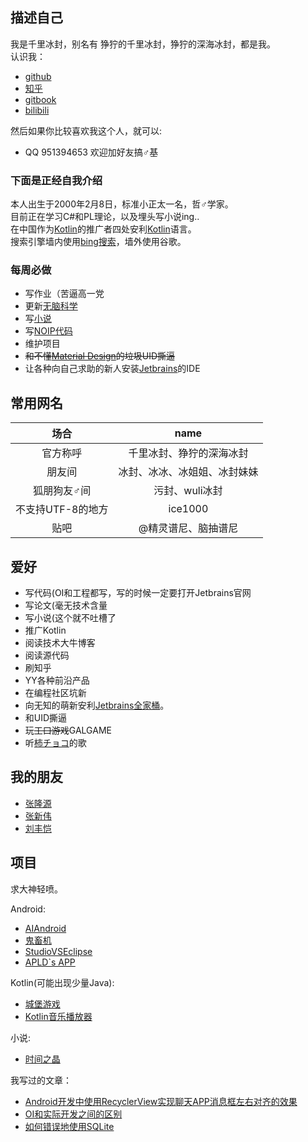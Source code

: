 
## 描述自己
我是千里冰封，别名有 狰狞的千里冰封，狰狞的深海冰封，都是我。<br/>
认识我：

+ [github](https://github.com/ice1000)
+ [知乎](https://www.zhihu.com/people/qian-li-bing-feng-36)
+ [gitbook](https://www.gitbook.com/@ice1000/dashboard)
+ [bilibili](http://space.bilibili.com/8309713)

然后如果你比较喜欢我这个人，就可以:
+ QQ 951394653 欢迎加好友搞♂基

### 下面是正经自我介绍
本人出生于2000年2月8日，标准小正太一名，哲♂学家。<br/>
目前正在学习C#和PL理论，以及埋头写小说ing..<br/>
在中国作为[Kotlin](http://kotlinlang.org/)的推广者四处安利[Kotlin](http://kotlinlang.org/)语言。<br/>
搜索引擎墙内使用[bing搜索](http://cn.bing.com/)，墙外使用谷歌。<br/>

### 每周必做
+ 写作业（苦逼高一党
+ 更新[无脑科学](http://space.bilibili.com/8309713)
+ 写[小说](https://www.gitbook.com/book/ice1000/time-crystal/details)
+ 写[NOIP代码](https://github.com/ice1000/OI-codes)
+ 维护项目
+ ~~和不懂[Material Design](http://www.google.com/design/spec/material-design/introduction.html)的垃圾UID撕逼~~
+ 让各种向自己求助的新人安装[Jetbrains](http://www.jetbrains.com/)的IDE

## 常用网名

场合|name
:---:|:---:
官方称呼|千里冰封、狰狞的深海冰封
朋友间|冰封、冰冰、冰姐姐、冰封妹妹
狐朋狗友♂间|污封、wuli冰封
不支持UTF-8的地方|ice1000
贴吧|@精灵谱尼、脑抽谱尼

## 爱好
+ 写代码(OI和工程都写，写的时候一定要打开Jetbrains官网
+ 写论文(毫无技术含量
+ 写小说(这个就不吐槽了
+ 推广Kotlin
+ 阅读技术大牛博客
+ 阅读源代码
+ 刷知乎
+ YY各种前沿产品
+ 在编程社区坑新
+ 向无知的萌新安利[Jetbrains全家桶](http://www.jetbrains.com/products)。
+ 和UID撕逼
+ 玩~~工口游戏~~GALGAME
+ 听[柿チョコ](http://www.bing.com/knows/search?q=%E6%9F%BF%E5%A7%90&mkt=zh-cn&FORM=BKACAI "女神")的歌

## 我的朋友
+ [张隆源](https://github.com/Predator-SD "他叫我老婆")
+ [张新伟](https://github.com/iXinwei "姓张名新伟")
+ [刘丰恺](https://github.com/lfkdsk "大神一只")

## 项目
求大神轻喷。

Android:
+ [AIAndroid](https://github.com/ice1000/AIAndroid "我称之为人工少女")
+ [鬼畜机](https://github.com/ice1000/GhostAnimalPlayer "手机上弹奏属于你的鬼畜")
+ [StudioVSEclipse](https://github.com/ice1000/StudioVSEclipse "一款打飞机游戏")
+ [APLD`s APP](https://github.com/ice1000/ALPD-app "后端做的很机智")

Kotlin(可能出现少量Java):
+ [城堡游戏](https://github.com/ice1000/Castle-game "使用Java swing和Kotlin实现")
+ [Kotlin音乐播放器](https://github.com/ice1000/Dekoder "还没做完")

小说:
+ [时间之晶](https://www.gitbook.com/book/ice1000/time-crystal/details)

我写过的文章：

+ [Android开发中使用RecyclerView实现聊天APP消息框左右对齐的效果](https://github.com/ice1000/dialogs/blob/master/%E9%80%9A%E7%94%A8raw/%E8%A3%85%E9%80%BC%E8%AE%BA%E6%96%87/Android%E5%BC%80%E5%8F%91%E4%B8%AD%E4%BD%BF%E7%94%A8RecyclerView%E5%AE%9E%E7%8E%B0%E8%81%8A%E5%A4%A9APP%E6%B6%88%E6%81%AF%E6%A1%86%E5%B7%A6%E5%8F%B3%E5%AF%B9%E9%BD%90%E7%9A%84%E6%95%88%E6%9E%9C.pdf "pdf链接")
+ [OI和实际开发之间的区别](https://github.com/ice1000/dialogs/blob/master/%E9%80%9A%E7%94%A8raw/%E8%A3%85%E9%80%BC%E8%AE%BA%E6%96%87/OI%26dev.pdf "欢迎批评指正")
+ [如何错误地使用SQLite](https://github.com/ice1000/dialogs/blob/master/%E9%80%9A%E7%94%A8raw/%E8%A3%85%E9%80%BC%E8%AE%BA%E6%96%87/%E8%AE%BA%E6%96%87%E4%B8%80.pdf "曾在鬼畜机中用过")
